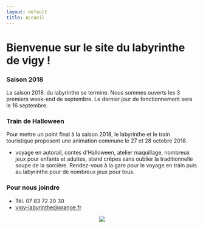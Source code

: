 ```yaml
---
layout: default
title: Accueil
---
```


<h1> Bienvenue sur le site du labyrinthe de vigy ! </h1>

### Saison 2018

La saison 2018. du labyrinthe se termine.
Nous sommes ouverts les 3 premiers week-end de septembre. Le dernier jour de fonctionnement sera le 16 septembre.

### Train de Halloween

Pour mettre un point final à la saison 2018, le labyrinthe et le train touristique proposent une animation commune le 27 et 28 octobre 2018.
- voyage en autorail, contes d'Halloween, atelier maquillage, nombreux jeux pour enfants et adultes, stand crêpes sans oublier la traditionnelle soupe de la sorcière.
Rendez-vous à la gare pour le voyage en train puis au labyrinthe pour de nombreux jeux pour tous. 


### Pour nous joindre
* Tél. 07 83 72 20 30
* vigy-labyrinthe@orange.fr

<center>
<img src="{{ site.baseurl }}public/img/oie.jpg">
</center>
